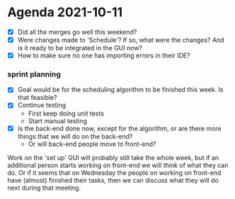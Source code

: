 # Agenda 2021-10-11

 - [x] Did all the merges go well this weekend?
 - [x] Were changes made to 'Schedule'? If so, what were the changes? And is it ready to be integrated in the GUI now?
 - [x] How to make sure no one has importing errors in their IDE?
 ### sprint planning
 - [x] Goal would be for the scheduling algorithm to be finished this week. Is that feasible?
 - [x] Continue testing
	 - First keep doing unit tests
	 - Start manual testing
 - [x] Is the back-end done now, except for the algorithm, or are there more things that we will do on the back-end?
	 - Or will back-end people move to front-end?

Work on the 'set up' GUI will probably still take the whole week, but if an additional person starts working on front-end we will think of what they can do. Or if it seems that on Wednesday the people on working on front-end have (almost) finished their tasks, then we can discuss what they will do next during that meeting.

